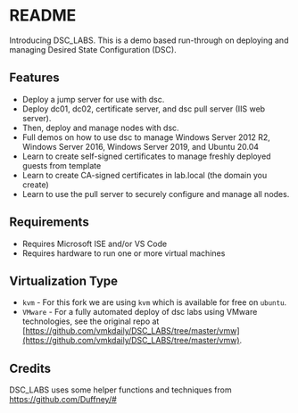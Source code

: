 # README

Introducing DSC_LABS. This is a demo based run-through on deploying and managing Desired State Configuration (DSC).

## Features
* Deploy a jump server for use with dsc.
* Deploy dc01, dc02, certificate server, and dsc pull server (IIS web server).
* Then, deploy and manage nodes with dsc.
* Full demos on how to use dsc to manage Windows Server 2012 R2, Windows Server 2016, Windows Server 2019, and Ubuntu 20.04
* Learn to create self-signed certificates to manage freshly deployed guests from template 
* Learn to create CA-signed certificates in lab.local (the domain you create)
* Learn to use the pull server to securely configure and manage all nodes.

## Requirements
- Requires Microsoft ISE and/or VS Code
- Requires hardware to run one or more virtual machines

## Virtualization Type
- `kvm`    - For this fork we are using `kvm` which is available for free on `ubuntu`.
- `VMware` - For a fully automated deploy of dsc labs using VMware technologies, see the original repo at [https://github.com/vmkdaily/DSC_LABS/tree/master/vmw](https://github.com/vmkdaily/DSC_LABS/tree/master/vmw). 

## Credits
DSC_LABS uses some helper functions and techniques from https://github.com/Duffney/#
